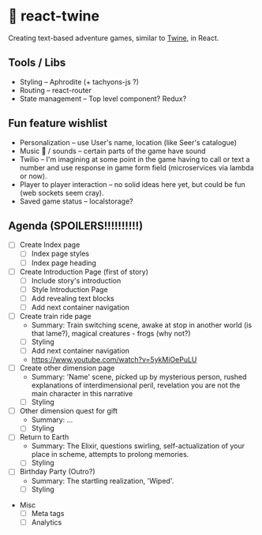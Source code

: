 # 📜 react-twine
Creating text-based adventure games, similar to [Twine](https://twinery.org), in React.

## Tools / Libs
* Styling – Aphrodite (+ tachyons-js ?)
* Routing – react-router
* State management – Top level component? Redux?

## Fun feature wishlist
* Personalization – use User's name, location (like Seer's catalogue)
* Music 🎷 / sounds – certain parts of the game have sound
* Twilio – I'm imagining at some point in the game having to call or text a number and use response in game form field (microservices via lambda or now).
* Player to player interaction – no solid ideas here yet, but could be fun (web sockets seem cray).
* Saved game status – localstorage?

## Agenda (SPOILERS!!!!!!!!!!)
* [ ] Create Index page
  * [ ] Index page styles
  * [ ] Index page heading
* [ ] Create Introduction Page (first of story)
  * [ ] Include story's introduction
  * [ ] Style Introduction Page
  * [ ] Add revealing text blocks
  * [ ] Add next container navigation
* [ ] Create train ride page
  * Summary: Train switching scene, awake at stop in another world (is that lame?), magical creatures - frogs (why not?)
  * [ ] Styling
  * [ ] Add next container navigation
  * https://www.youtube.com/watch?v=5ykMiOePuLU
* [ ] Create other dimension page
  * Summary: 'Name' scene, picked up by mysterious person, rushed explanations of interdimensional peril, revelation you are not the main character in this narrative
  * [ ] Styling
* [ ] Other dimension quest for gift
  * Summary: ...
  * [ ] Styling
* [ ] Return to Earth
  * Summary: The Elixir, questions swirling, self-actualization of your place in scheme, attempts to prolong memories.
  * [ ] Styling
* [ ] Birthday Party (Outro?)
  * Summary: The startling realization, 'Wiped'.
  * [ ] Styling

* Misc
  * [ ] Meta tags
  * [ ] Analytics

